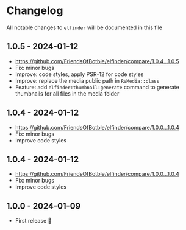# Changelog

All notable changes to `elfinder` will be documented in this file

## 1.0.5 - 2024-01-12

- https://github.com/FriendsOfBotble/elfinder/compare/1.0.4...1.0.5
- Fix: minor bugs
- Improve: code styles, apply PSR-12 for code styles
- Improve: replace the media public path in `RVMedia::class`
- Feature: add `elfinder:thumbnail:generate` command to generate thumbnails for all files in the media folder

## 1.0.4 - 2024-01-12

- https://github.com/FriendsOfBotble/elfinder/compare/1.0.0...1.0.4
- Fix: minor bugs
- Improve code styles

## 1.0.4 - 2024-01-12

- https://github.com/FriendsOfBotble/elfinder/compare/1.0.0...1.0.4
- Fix: minor bugs
- Improve code styles

## 1.0.0 - 2024-01-09

- First release 🥳
